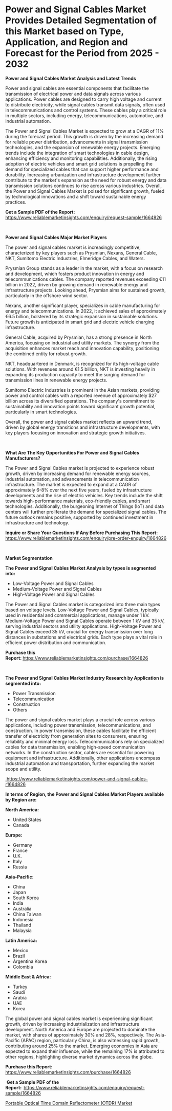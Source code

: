 <p><h1>Power and Signal Cables Market Provides Detailed Segmentation of this Market based on Type, Application, and Region and Forecast for the Period from 2025 - 2032</h1></p><p><strong>Power and Signal Cables Market Analysis and Latest Trends</strong></p>
<p><p>Power and signal cables are essential components that facilitate the transmission of electrical power and data signals across various applications. Power cables are designed to carry high voltage and current to distribute electricity, while signal cables transmit data signals, often used in telecommunications and control systems. These cables play a critical role in multiple sectors, including energy, telecommunications, automotive, and industrial automation.</p><p>The Power and Signal Cables Market is expected to grow at a CAGR of 11% during the forecast period. This growth is driven by the increasing demand for reliable power distribution, advancements in signal transmission technologies, and the expansion of renewable energy projects. Emerging trends include the integration of smart technologies in cable design, enhancing efficiency and monitoring capabilities. Additionally, the rising adoption of electric vehicles and smart grid solutions is propelling the demand for specialized cables that can support higher performance and durability. Increasing urbanization and infrastructure development further contribute to the market's expansion as the need for robust energy and data transmission solutions continues to rise across various industries. Overall, the Power and Signal Cables Market is poised for significant growth, fueled by technological innovations and a shift toward sustainable energy practices.</p></p>
<p><strong>Get a Sample PDF of the Report:&nbsp;</strong> <a href="https://www.reliablemarketinsights.com/enquiry/request-sample/1664826?utm_campaign=2182&utm_medium=2&utm_source=Github&utm_content=ia&utm_term=23032025&utm_id=power-and-signal-cables">https://www.reliablemarketinsights.com/enquiry/request-sample/1664826</a></p>
<p>&nbsp;</p>
<p><strong>Power and Signal Cables Major Market Players</strong></p>
<p><p>The power and signal cables market is increasingly competitive, characterized by key players such as Prysmian, Nexans, General Cable, NKT, Sumitomo Electric Industries, Elmeridge Cables, and Waters. </p><p>Prysmian Group stands as a leader in the market, with a focus on research and development, which fosters product innovation in energy and telecommunications cables. The company reported revenues exceeding €11 billion in 2022, driven by growing demand in renewable energy and infrastructure projects. Looking ahead, Prysmian aims for sustained growth, particularly in the offshore wind sector.</p><p>Nexans, another significant player, specializes in cable manufacturing for energy and telecommunications. In 2022, it achieved sales of approximately €6.5 billion, bolstered by its strategic expansion in sustainable solutions. Future growth is anticipated in smart grid and electric vehicle charging infrastructure.</p><p>General Cable, acquired by Prysmian, has a strong presence in North America, focusing on industrial and utility markets. The synergy from the acquisition enhances market reach and innovation capability, positioning the combined entity for robust growth.</p><p>NKT, headquartered in Denmark, is recognized for its high-voltage cable solutions. With revenues around €1.5 billion, NKT is investing heavily in expanding its production capacity to meet the surging demand for transmission lines in renewable energy projects.</p><p>Sumitomo Electric Industries is prominent in the Asian markets, providing power and control cables with a reported revenue of approximately $27 billion across its diversified operations. The company's commitment to sustainability and innovation points toward significant growth potential, particularly in smart technologies.</p><p>Overall, the power and signal cables market reflects an upward trend, driven by global energy transitions and infrastructure developments, with key players focusing on innovation and strategic growth initiatives.</p></p>
<p>&nbsp;</p>
<p><strong>What Are The Key Opportunities For Power and Signal Cables Manufacturers?</strong></p>
<p><p>The Power and Signal Cables market is projected to experience robust growth, driven by increasing demand for renewable energy sources, industrial automation, and advancements in telecommunication infrastructure. The market is expected to expand at a CAGR of approximately 6-8% over the next five years, fueled by infrastructure developments and the rise of electric vehicles. Key trends include the shift towards high-performance materials, eco-friendly cables, and smart technologies. Additionally, the burgeoning Internet of Things (IoT) and data centers will further proliferate the demand for specialized signal cables. The future outlook remains positive, supported by continued investment in infrastructure and technology.</p></p>
<p><strong>Inquire or Share Your Questions If Any Before Purchasing This Report:</strong> <a href="https://www.reliablemarketinsights.com/enquiry/pre-order-enquiry/1664826?utm_campaign=2182&utm_medium=2&utm_source=Github&utm_content=ia&utm_term=23032025&utm_id=power-and-signal-cables">https://www.reliablemarketinsights.com/enquiry/pre-order-enquiry/1664826</a></p>
<p>&nbsp;</p>
<p><strong>Market Segmentation</strong></p>
<p><strong>The Power and Signal Cables Market Analysis by types is segmented into:</strong></p>
<p><ul><li>Low-Voltage Power and Signal Cables</li><li>Medium-Voltage Power and Signal Cables</li><li>High-Voltage Power and Signal Cables</li></ul></p>
<p><p>The Power and Signal Cables market is categorized into three main types based on voltage levels. Low-Voltage Power and Signal Cables, typically used in residential and commercial applications, manage under 1 kV. Medium-Voltage Power and Signal Cables operate between 1 kV and 35 kV, serving industrial sectors and utility applications. High-Voltage Power and Signal Cables exceed 35 kV, crucial for energy transmission over long distances in substations and electrical grids. Each type plays a vital role in efficient power distribution and communication.</p></p>
<p><strong>Purchase this Report:&nbsp;</strong><a href="https://www.reliablemarketinsights.com/purchase/1664826?utm_campaign=2182&utm_medium=2&utm_source=Github&utm_content=ia&utm_term=23032025&utm_id=power-and-signal-cables">https://www.reliablemarketinsights.com/purchase/1664826</a></p>
<p>&nbsp;</p>
<p><strong>The Power and Signal Cables Market Industry Research by Application is segmented into:</strong></p>
<p><ul><li>Power Transmission</li><li>Telecommunication</li><li>Construction</li><li>Others</li></ul></p>
<p><p>The power and signal cables market plays a crucial role across various applications, including power transmission, telecommunications, and construction. In power transmission, these cables facilitate the efficient transfer of electricity from generation sites to consumers, ensuring reliability and minimal energy loss. Telecommunications rely on specialized cables for data transmission, enabling high-speed communication networks. In the construction sector, cables are essential for powering equipment and infrastructure. Additionally, other applications encompass industrial automation and transportation, further expanding the market scope and utility.</p></p>
<p><a href="https://www.reliablemarketinsights.com/power-and-signal-cables-r1664826?utm_campaign=2182&utm_medium=2&utm_source=Github&utm_content=ia&utm_term=23032025&utm_id=power-and-signal-cables">&nbsp;https://www.reliablemarketinsights.com/power-and-signal-cables-r1664826</a></p>
<p><strong>In terms of Region, the Power and Signal Cables Market Players available by Region are:</strong></p>
<p>
    <p> <strong> North America: </strong>
        <ul>
            <li>United States</li>
            <li>Canada</li>
        </ul>
        </p> 
    <p> <strong> Europe: </strong>
        <ul>
            <li>Germany</li>
            <li>France</li>
            <li>U.K.</li>
            <li>Italy</li>
            <li>Russia</li>
        </ul>
        </p> 
    <p> <strong> Asia-Pacific: </strong>
        <ul>
            <li>China</li>
            <li>Japan</li>
            <li>South Korea</li>
            <li>India</li>
            <li>Australia</li>
            <li>China Taiwan</li>
            <li>Indonesia</li>
            <li>Thailand</li>
            <li>Malaysia</li>
        </ul>
        </p> 
    <p> <strong> Latin America: </strong>
        <ul>
            <li>Mexico</li>
            <li>Brazil</li>
            <li>Argentina Korea</li>
            <li>Colombia</li>
        </ul>
        </p> 
    <p> <strong> Middle East & Africa: </strong>
        <ul>
            <li>Turkey</li>
            <li>Saudi</li>
            <li>Arabia</li>
            <li>UAE</li>
            <li>Korea</li>
        </ul>
    </p>
    </p>
<p><p>The global power and signal cables market is experiencing significant growth, driven by increasing industrialization and infrastructure development. North America and Europe are projected to dominate the market, with shares of approximately 30% and 28%, respectively. The Asia-Pacific (APAC) region, particularly China, is also witnessing rapid growth, contributing around 25% to the market. Emerging economies in Asia are expected to expand their influence, while the remaining 17% is attributed to other regions, highlighting diverse market dynamics across the globe.</p></p>
<p><strong>Purchase this Report: </strong><a href="https://www.reliablemarketinsights.com/purchase/1664826?utm_campaign=2182&utm_medium=2&utm_source=Github&utm_content=ia&utm_term=23032025&utm_id=power-and-signal-cables">https://www.reliablemarketinsights.com/purchase/1664826</a></p>
<p>&nbsp;<strong>Get a Sample PDF of the Report:&nbsp;&nbsp;</strong><a href="https://www.reliablemarketinsights.com/enquiry/request-sample/1664826?utm_campaign=2182&utm_medium=2&utm_source=Github&utm_content=ia&utm_term=23032025&utm_id=power-and-signal-cables">https://www.reliablemarketinsights.com/enquiry/request-sample/1664826</a></p>
<p><strong></strong></p>
<p><p><a href="https://github.com/tona7vba/Market-Research-Report-List-1/blob/main/portable-optical-time-domain-reflectometer-otdr-market.md?utm_campaign=2182&utm_medium=2&utm_source=Github&utm_content=ia&utm_term=23032025&utm_id=power-and-signal-cables">Portable Optical Time Domain Reflectometer (OTDR) Market</a></p></p>